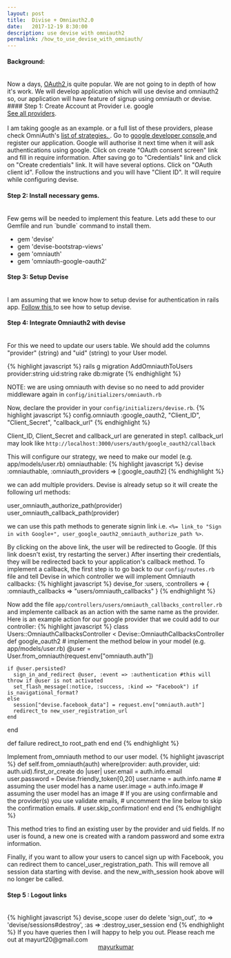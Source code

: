 ```yaml
---
layout: post
title:  Divise + Omniauth2.0
date:   2017-12-19 8:30:00
description: use devise with omniauth2
permalink: /how_to_use_devise_with_omniauth/
---
```

#### Background:
<br/>
Now a days, <a href=""> OAuth2 </a> is quite popular. We are not going to in depth of how it's work. We will develop application which will use devise and omniauth2 so, our application will have feature of signup using omniauth or devise.
#### Step 1: Create Account at Provider i.e. google
<br/>
<a href="https://en.wikipedia.org/wiki/List_of_OAuth_providers"> See all providers</a>.<br/><br/>
I am taking google as an example. or a full list of these providers, please check OmniAuth's <a href="https://github.com/omniauth/omniauth/wiki/List-of-Strategies"> list of strategies. </a>. Go to <a href="https://console.developers.google.com/apis/credentials?project=fluent-archway-108614"> google developer console </a> and register our application. Google will authorise it next time when it will ask authentications using google. Click on create "OAuth consent screen" link and fill in require information. After saving go to "Credentials" link and click on "Create credentials" link. It will have several options. Click on "OAuth client id". Follow the instructions and you will have "Client ID". It will require while configuring devise.
<br/>

#### Step 2: Install necessary gems.
<br/>
Few gems will be needed to implement this feature. Lets add these to our Gemfile and run `bundle` command to install them.
<ul>
  <li>
    gem 'devise'
  </li>
  <li>
    gem 'devise-bootstrap-views'
  </li>
  <li>
    gem 'omniauth'
  </li>
  <li>
    gem 'omniauth-google-oauth2'
  </li>
</ul>

#### Step 3: Setup Devise
<br/>
I am assuming that we know how to setup devise for authentication in rails app. <a href="https://github.com/plataformatec/devise#getting-started"> Follow this </a> to see how to setup devise.
<br/>

#### Step 4: Integrate Omniauth2 with devise
<br/>
For this we need to update our users table. We should add the columns "provider" (string) and "uid" (string) to your User model.

{% highlight javascript %}
  rails g migration AddOmniauthToUsers provider:string uid:string
  rake db:migrate
{% endhighlight %}

NOTE: we are using omniauth with devise so no need to add provider middleware again in `config/initializers/omniauth.rb`

Now, declare the provider in your `config/initializers/devise.rb`.
{% highlight javascript %}
  config.omniauth :google_oauth2, "Client_ID", "Client_Secret", "callback_url"
{% endhighlight %}

Client_ID, Client_Secret and callback_url are generated in step1. callback_url may look like `http://localhost:3000/users/auth/google_oauth2/callback`

This will configure our strategy, we need to make our model (e.g. app/models/user.rb) omniauthable:
{% highlight javascript %}
  devise :omniauthable, :omniauth_providers => [:google_oauth2]
{% endhighlight %}

we can add multiple providers. Devise is already setup so it will create the following url methods:

user_omniauth_authorize_path(provider)
user_omniauth_callback_path(provider)

we can use this path methods to generate signin link i.e. `<%= link_to "Sign in with Google+", user_google_oauth2_omniauth_authorize_path %>`.

By clicking on the above link, the user will be redirected to Google. (If this link doesn't exist, try restarting the server.) After inserting their credentials, they will be redirected back to your application's callback method. To implement a callback, the first step is to go back to our `config/routes.rb` file and tell Devise in which controller we will implement Omniauth callbacks:
{% highlight javascript %}
devise_for :users, :controllers => { :omniauth_callbacks => "users/omniauth_callbacks" }
{% endhighlight %}

Now add the file `app/controllers/users/omniauth_callbacks_controller.rb` and implemente callback as an action with the same name as the provider. Here is an example action for our google provider that we could add to our controller:
{% highlight javascript %}
class Users::OmniauthCallbacksController < Devise::OmniauthCallbacksController
  def google_oauth2
    # implement the method below in your model (e.g. app/models/user.rb)
    @user = User.from_omniauth(request.env["omniauth.auth"])

    if @user.persisted?
      sign_in_and_redirect @user, :event => :authentication #this will throw if @user is not activated
      set_flash_message(:notice, :success, :kind => "Facebook") if is_navigational_format?
    else
      session["devise.facebook_data"] = request.env["omniauth.auth"]
      redirect_to new_user_registration_url
    end
  end

  def failure
    redirect_to root_path
  end
end
{% endhighlight %}

Implement from_omniauth method to our user model.
{% highlight javascript %}
def self.from_omniauth(auth)
  where(provider: auth.provider, uid: auth.uid).first_or_create do |user|
    user.email = auth.info.email
    user.password = Devise.friendly_token[0,20]
    user.name = auth.info.name   # assuming the user model has a name
    user.image = auth.info.image # assuming the user model has an image
    # If you are using confirmable and the provider(s) you use validate emails,
    # uncomment the line below to skip the confirmation emails.
    # user.skip_confirmation!
  end
end
{% endhighlight %}

This method tries to find an existing user by the provider and uid fields. If no user is found, a new one is created with a random password and some extra information.

Finally, if you want to allow your users to cancel sign up with Facebook, you can redirect them to cancel_user_registration_path. This will remove all session data starting with devise. and the new_with_session hook above will no longer be called.


#### Step 5 : Logout links
<br/>
{% highlight javascript %}
devise_scope :user do
  delete 'sign_out', :to => 'devise/sessions#destroy', :as => :destroy_user_session
end
{% endhighlight %}
If you have queries then I will happy to help you out. Please reach me out at mayurt20@gmail.com

<center><a href="http://mayurkumar.info" target="_blank">mayurkumar</a></center>
